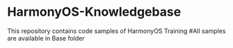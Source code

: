 # HarmonyOS-Knowledgebase
This repository contains code samples of HarmonyOS Training
#All samples are available in Base folder

